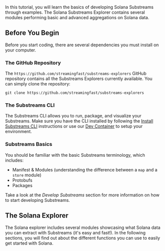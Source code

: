 In this tutorial, you will learn the basics of developing Solana Substreams through examples. The Solana Substreams Explorer contains several modules performing basic and advanced aggregations on Solana data.

## Before You Begin

Before you start coding, there are several dependencies you must install on your computer.

### The GitHub Repository
The `https://github.com/streamingfast/substreams-explorers` GitHub repository contains all the Substreams Explorers currently available. You can simply clone the repository:

```
git clone https://github.com/streamingfast/substreams-explorers
```

### The Substreams CLI

The Substreams CLI allows you to run, package, and visualize your Substreams. Make sure you have the CLI installed by following the [Install Substreams CLI](../../../references/cli/installing-the-cli.md) instructions or use our [Dev Container](../../../references/devcontainer-ref.md) to setup your environment.

### Substreams Basics

You should be familiar with the basic Substreams terminology, which includes:
- Manifest & Modules (understanding the difference between a `map` and a `store` module)
- Protobufs
- Packages

Take a look at the _Develop Substreams_ section for more information on how to start developing Substreams.

## The Solana Explorer

The Solana explorer includes several modules showcasing what Solana data you can extract with Substreams (it's easy and fast!). In the following sections, you will find out about the different functions you can use to easily get started with Solana.
